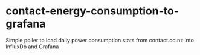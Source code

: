 # contact-energy-consumption-to-grafana
Simple poller to load daily power consumption stats from contact.co.nz into InfluxDb and Grafana
